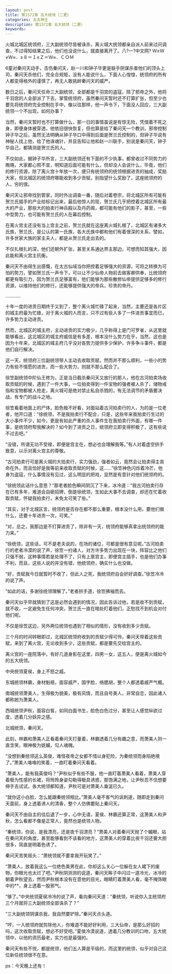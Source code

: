 ```yaml
---
layout: post
title: 第1572章 五大统领（二更）
categories: 太古神王
description: 第1572章 五大统领（二更）
keywords:
---
```


火城北城区统领府，三大副统领尽皆被诛杀，离火城大统领都亲自派人前来过问调查，不过得知结果之后，他们也没说什么，就直接离开了。八?一?中文网?  Ｗ≥Ｗ≠Ｗ≈．≥８＝１≤Ｚ＝Ｗ≈．ＣＯＭ

6童对秦问天动手，击伤秦问天，赵一川和钟子华更是联手阴谋杀害他们的顶头上司，秦问天杀他们，完全合规矩，没有人能说什么，下面人心惶惶，统领府的所有人都变得格外的谨慎了，再无人敢挑衅秦问天的威严。

数日之后，秦问天任命三大副统领，全部都是千羽宫的盗寇，除了邪帝之外，他将千羽宫的人全部派了下去，掌管统领府，虽然秦问天暂时还不打算扩张，但至少也要先将统领府完全控制在手中，像以往那样，他一声令下，下面没人回应，三大副统领一个不出现，如何办事？

当然，秦问天暂时也不打算做什么，那一日的事情虽说是有惊无险，凭借着不死之身，即便身体被穿透，他依旧很快恢复，但也算是给了秦问天一个教训，邪帝控制钟子华之后，虽然无法明确从钟子华口中得到后面是贺兰氏控制的，但钟子华说有神秘人找上他，给了他诛魂针，并且告知让他和赵一川联手，别说是秦问天，钟子华自己，都猜测是贺兰氏的人。

不仅如此，据钟子华所言，三大副统领还有下面的不少执事，都曾收过不同势力的贿赂，大家都心照不宣，明知道后面可能有什么，但却没人会说什么，毕竟，他们的修行资源，除了离火宫十年放一次，便只有统领府的统领根据进贡的抽成，奖励大家，但北城区的统领府哪能收到多少贡赋，别指望什么奖励了，这座统领府的人，穷的很。

秦问天让邪帝找到管家，同时外出调查一番，随后对着卷宗，将北城区所有可能有贺兰氏插手的产业给标记出来，最后他惊人的现，贺兰氏几乎把控着北城区所有最大的产业，那些大的拍卖行神兵殿以及丹药阁，都可能有他们的影子，甚至，一些中型势力，也可能有贺兰氏的人在幕后控制。

在离火宫主还没有当上宫主之前，贺兰氏就在这座离火城扎根了，北城区有诸多大氏族，贺兰氏，是公认的第一氏族，各大氏族中都和他们有着很深的关系，譬如，许多世家大族的家主夫人，都是从贺兰氏走出去的。

不仅扎根扎的深，他们还朝外扩张，甚至关系通达界主那边，可想而知其强大，因此能和离火宫主抗衡。

秦问天不由得生出感慨，在太古仙域当你把控着足够强大的资源，可将之转换为可怕的势力，譬如贺兰氏一声令下，可以让不少仙帝人物前去做客卿供奉，比统领府都更有吸引力，因为贺兰氏足够富有，他们能够为那些散修仙帝提供足够多的修行资源，以维持他们的修行，还能够提供强大的帝兵，珍贵的帝丹。

…………

十年一度的进贡日期终于又到了，整个离火城忙碌了起来，当然，主要还是各片区的城主府最为忙碌，对于离火城的人而言，只不过有些人多了一件进贡事宜而已，许多势力主动进贡。

然而，北城区的城主府，主动进贡的实力极少，几乎称得上是门可罗雀，从这里就能够看出，这北城区的城主府威信是有多差，根本没什么势力在乎，当然，这也是因为十年来，北城区的城主府几乎没对各势力提供多少保护，许多争斗事件，都是他们自行解决。

这一天，统领府三位副统领带人主动去收取贡赋，然而并不那么顺利，一些小的势力有些不情愿的进贡，而一些大势力，则就不那么配合了。

徐笠副统领中阶仙王修为，正是当日截杀秦问天又放行的那人，他在古河拍卖场收取贡赋的时候，遇到了一件大事，一位拍卖得到一件宝物的强者被人杀了，储物戒指和宝物都被人抢走，离火城可是绝对禁止私自杀戮的，有无法调节的矛盾要决战，有专门的战斗之地。

徐笠看着地面上的尸体，脸色极不好看，对面站着古河拍卖行的人，为的是一位老者，他开口道：“徐统领，不是我拍卖行不配合，只是，这些年来我拍卖行生过的大小事件不少，如今，更是有如此严重的杀人事件生在我拍卖行外面，有哪一件事，是统领府帮我解决的？如今到了进贡之日，统领府立即变得积极了，这有些说不过去吧。”

“没错，所谓无功不受禄，即便是宫主在，想必也会理解我等。”有人对着虚空拱手致意，以示对离火宫主的尊敬。

“古河拍卖行可是离火城的大拍卖行，实力强劲，强者如云，竟然会让拍卖得主丧命在外，而且恰好是我等前来收取贡赋的时候，这……”徐笠神色闪烁着冷芒，他身为盗寇，什么事情没有见过，这么明显的把戏，显然是有意针对他们统领府的。

“徐统领此话什么意思？”那老者脸色瞬间阴沉了下来，冰冷道：“我古河拍卖行存在已有多年，难道会自砸招牌，倒是徐统领，生如此大事不去调查，却还在忙着收取贡赋，怀疑我拍卖行，未免太可笑了些。”

“其实，对于北城区言，统领府是否存在都不那么重要，根本没什么用，要他们做什么，还要十年进贡一次，可笑。”

“对，总之，我那边是不打算进贡了，除非有一天，统领府能够真拿出统领府的能力来。”

“徐统领，这些话，可不是老夫说的，在场的诸位，可都是很有意见呢。”古河拍卖行的老者冷漠的说了声，徐笠一扫诸人，对方许多势力出现在一块，阵容比之他们只强不弱，这种事情若是处理不了，只有上禀宫主，即便宫主插手，也是他们办事不利，而且，这些人说的并没有错，他统领府，确实什么也没做。

“好，贡赋我今日就暂时不收了，但此人之死，我统领府自会好好调查。”徐笠冷冷的说了声。

“如此的话，多谢徐统领理解了。”老者拱手道，徐笠拂袖而去。

秦问天似乎早就猜到了这是必然会遇到的情况，因此告诉过他，若是收不到贡赋，就不收，一定避免生任何冲突，贺兰氏一直在暗处盯着他们，正愁找不到机会对付他们呢。

不仅是徐笠这边，另外两位统领也遇到了相似的情形，没有收到多少贡赋。

三个月的时间转眼即过，北城区统领府收到的贡赋少得可怜，秦问天带着这些贡赋，来到了离火宫，无论收到多少，这些贡赋，都是要先交给宫主的。

离火宫的一座院落中，有好几道身影在这里，四男一女，这五人，便是离火城如今的五大统领。

中央统领夏侯，身上不怒之威。

东城统领林霸，身材魁梧，面容威严，国字脸，络腮胡，整个人都透着威严气概。

南城统领萧美人，生得极为貌美，极有风情，而且自号美人，非常自恋，因此诸人都称她为萧美人。

西城统领尹秋，面容白皙，如同白面书生，脸色白色过分，甚至让人感觉纵欲过度，透着几分妖异之感。

北城统领，秦问天。

此刻，林霸和萧美人正看着秦问天打量着，林霸透着几分有趣之意，而萧美人则一直含笑，眼神极为妩媚，勾人魂魄。

“没想到秦统领这么英俊，难怪夜帝之女都不惜以身犯险，为秦统领而身陷绝境了。”萧美人咯咯的笑着，一直盯着秦问天看着。

“萧美人，能有我英俊吗？”尹秋似乎有些不服，他一直盯着萧美人看着，萧美人穿着极为性感的长裙，将玲玲身姿勾勒得极具诱惑，那饱满之地，让尹秋忍不住想要伸手去试试，各大统领都知道，尹秋可是对萧美人垂涎已久。

“就你这小白脸，怎么能跟秦统领相比。”萧美人毫不客气的讽刺道，随即走到秦问天面前，身上透着诱人的清香，整个人仿佛要贴上秦问天。

秦问天不由自主的往后退了一步，心中无语，夏侯、林霸还算正常，这萧美人和尹秋，怎么看都不像是正常人，竟然也是统领人物。

“秦统领，你说，是我漂亮，还是夜千羽漂亮？”萧美人对着秦问天抛了个媚眼，站在秦问天的角度，甚至能够看到不该看的地方，这萧美人的穿着比夜千羽还要大胆很多，简直是明着色诱了。

秦问天苦笑摇头：“萧统领就不要拿我开玩笑了。”

“萧美人，放着我这么一位绝色美男在此，你却这么关心一位躲在女人裙下的废物，你眼光也太烂了吧。”尹秋阴测测的说道，秦问天眸子中闪过一道冷光，冰冷的朝着尹秋望去，然而尹秋根本没有在意他的目光，眼睛盯着萧美人看，毫不掩饰眼中的**，身上透着一股邪气。

“够了。”中央统领夏侯冷冷的说了声，看向秦问天道：“秦统领，听说你入主统领府三个月就将三大副统领全部诛杀了？”

“三大副统领阴谋杀我，我自然要铲除。”秦问天点头道。

“哼，一入统领府就剪除他人，你难道不能好好利用，三大仙帝，是那么好招的吗，这次收取贡赋，想必不好受吧。”夏侯冷漠说道，透着几分教训的口吻，五大统领中，以他的资历最老，实力也是最强的。

秦问天有些不悦，都是统领，他们五人算是平级的，而这里的统领，似乎对自己这位新任统领很不在意。

ps：今天晚上还有！
